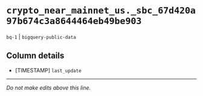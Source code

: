 # `crypto_near_mainnet_us._sbc_67d420a97b674c3a8644464eb49be903`
`bq-1` | `bigquery-public-data`

## Column details
* [TIMESTAMP] `last_update`

-------------------------------------------------------------------------------
*Do not make edits above this line.*
